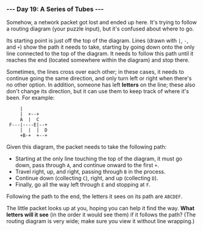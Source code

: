 ### --- Day 19: A Series of Tubes ---

Somehow, a network packet got lost and ended up here. It's trying to follow
a routing diagram (your puzzle input), but it's confused about where to go.

Its starting point is just off the top of the diagram. Lines (drawn with `|`,
`-`, and `+`) show the path it needs to take, starting by going down onto the
only line connected to the top of the diagram. It needs to follow this path
until it reaches the end (located somewhere within the diagram) and stop
there.

Sometimes, the lines cross over each other; in these cases, it needs to
continue going the same direction, and only turn left or right when there's
no other option. In addition, someone has left **letters** on the line; these
also don't change its direction, but it can use them to keep track of where
it's been. For example:
```
     |          
     |  +--+    
     A  |  C    
 F---|----E|--+ 
     |  |  |  D 
     +B-+  +--+ 
```
Given this diagram, the packet needs to take the following path:

- Starting at the only line touching the top of the diagram, it must go
down, pass through `A`, and continue onward to the first `+`.
- Travel right, up, and right, passing through `B` in the process.
- Continue down (collecting `C`), right, and up (collecting `D`).
- Finally, go all the way left through `E` and stopping at `F`.

Following the path to the end, the letters it sees on its path are `ABCDEF`.

The little packet looks up at you, hoping you can help it find the way.
**What letters will it see** (in the order it would see them) if it follows the
path? (The routing diagram is very wide; make sure you view it without line
wrapping.)

